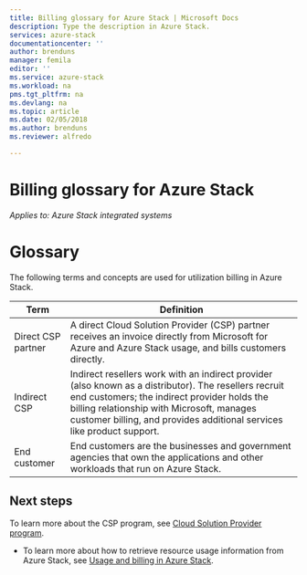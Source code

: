 ```yaml
---
title: Billing glossary for Azure Stack | Microsoft Docs
description: Type the description in Azure Stack.
services: azure-stack
documentationcenter: ''
author: brenduns
manager: femila
editor: ''
ms.service: azure-stack
ms.workload: na
pms.tgt_pltfrm: na
ms.devlang: na
ms.topic: article
ms.date: 02/05/2018
ms.author: brenduns
ms.reviewer: alfredo

---
```


# Billing glossary for Azure Stack

*Applies to: Azure Stack integrated systems*

# Glossary

The following terms and concepts are used for utilization billing in Azure Stack.

| Term | Definition |
| --- | --- |
| Direct CSP partner | A direct Cloud Solution Provider (CSP) partner receives an invoice directly from Microsoft for Azure and Azure Stack usage, and bills customers directly. |
| Indirect CSP | Indirect resellers work with an indirect provider (also known as a distributor). The resellers recruit end customers; the indirect provider holds the billing relationship with Microsoft, manages customer billing, and provides additional services like product support. |
| End customer | End customers are the businesses and government agencies that own the applications and other workloads that run on Azure Stack. |

## Next steps

To learn more about the CSP program, see [Cloud Solution Provider program](https://partnercenter.microsoft.com/en-us/partner/programs).
 - To learn more about how to retrieve resource usage information from Azure Stack, see [Usage and billing in Azure Stack](/azure-stack-billing-and-chargeback.md).
 